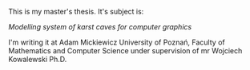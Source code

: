 This is my master's thesis. It's subject is:

*Modelling system of karst caves for computer graphics*

I'm writing it at Adam Mickiewicz University of Poznań,
Faculty of Mathematics and Computer Science under supervision
of mr Wojciech Kowalewski Ph.D.
